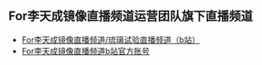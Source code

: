 ## For李天成镜像直播频道运营团队旗下直播频道

- [For李天成镜像直播频道/琉璃试验直播频道（b站）](https://live.bilibili.com/4621100)
- [For李天成镜像直播频道b站官方账号](https://space.bilibili.com/528573889)

